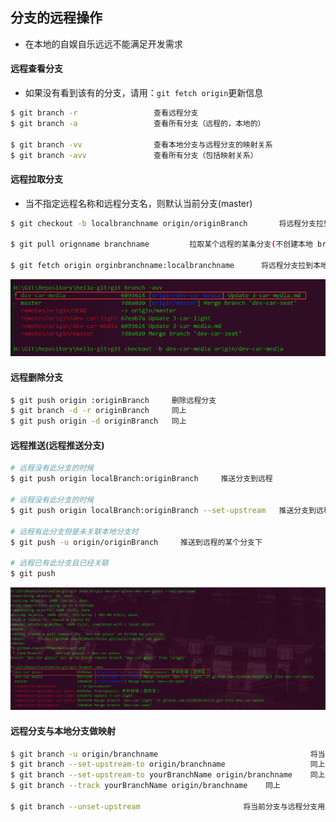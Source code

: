 ## 分支的远程操作

* 在本地的自娱自乐远远不能满足开发需求


#### 远程查看分支

* 如果没有看到该有的分支，请用：`git fetch origin`更新信息

```bash
$ git branch -r                 查看远程分支
$ git branch -a                 查看所有分支（远程的，本地的）

$ git branch -vv                查看本地分支与远程分支的映射关系
$ git branch -avv               查看所有分支（包括映射关系）
```


#### 远程拉取分支

* 当不指定远程名称和远程分支名，则默认当前分支(master)

```bash
$ git checkout -b localbranchname origin/originBranch       将远程分支拉到本地分支（新建）并切换工作区为此本地分支

$ git pull orignname branchname         拉取某个远程的某条分支(不创建本地 branch，而是将拉取的分支合并到当前本地的分支上)

$ git fetch origin orginbranchname:localbranchname      将远程分支拉到本地分支（新建），但不切换工作区
```
![img](./assets/20200102120010.png)


#### 远程删除分支

```bash
$ git push origin :originBranch     删除远程分支 
$ git branch -d -r originBranch     同上
$ git push origin -d originBranch   同上
```


#### 远程推送(远程推送分支)

```bash
# 远程没有此分支的时候
$ git push origin localBranch:originBranch     推送分支到远程

# 远程没有此分支的时候
$ git push origin localBranch:originBranch --set-upstream   推送分支到远程并创建联系

# 远程有此分支但是未关联本地分支时
$ git push -u origin/originBranch     推送到远程的某个分支下

# 远程已有此分支且已经关联
$ git push
```
![img](./assets/20200102145301.png)


#### 远程分支与本地分支做映射

```bash
$ git branch -u origin/branchname                                  将当前分支与远程分支映射
$ git branch --set-upstream-to origin/branchname                   同上
$ git branch --set-upstream-to yourBranchName origin/branchname    同上
$ git branch --track yourBranchName origin/branchname    同上

$ git branch --unset-upstream                       将当前分支与远程分支用户脱离关系
```
